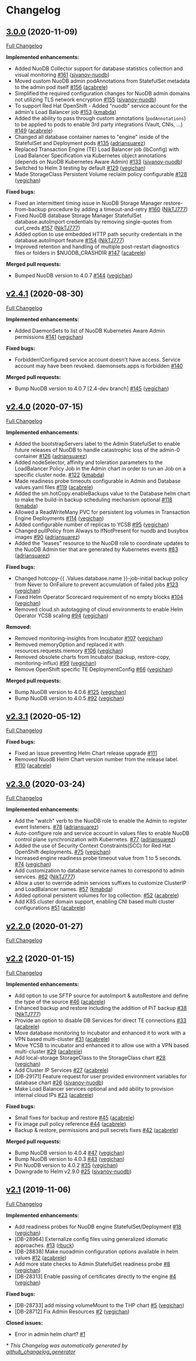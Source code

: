 # Changelog

## [3.0.0](https://github.com/nuodb/nuodb-helm-charts/tree/3.0.0) (2020-11-09)

[Full Changelog](https://github.com/nuodb/nuodb-helm-charts/compare/v2.4.1...3.0.0)

**Implemented enhancements:**

- Added NuoDB Collector support for database statistics collection and visual monitoring [\#161](https://github.com/nuodb/nuodb-helm-charts/pull/161) ([sivanov-nuodb](https://github.com/sivanov-nuodb))
- Moved custom NuoDB admin podAnnotations from StatefulSet metadata to the admin pod itself [\#156](https://github.com/nuodb/nuodb-helm-charts/pull/156) ([acabrele](https://github.com/acabrele))
- Simplified the required configuration changes for NuoDB admin domains not utilizing TLS network encryption [\#155](https://github.com/nuodb/nuodb-helm-charts/pull/155) ([sivanov-nuodb](https://github.com/sivanov-nuodb))
- To support Red Hat OpenShift - Added "nuodb" service account for the admin's Load Balancer job [\#153](https://github.com/nuodb/nuodb-helm-charts/pull/153) ([kmabda](https://github.com/kmabda))
- Added the ability to pass through custom annotations \(`podAnnotations`\) to be applied to pods to enable 3rd party integrations \(Vault, CNIs, ...\) [\#149](https://github.com/nuodb/nuodb-helm-charts/pull/149) ([acabrele](https://github.com/acabrele))
- Changed all database container names to "engine" inside of the StatefulSet and Deployment pods [\#135](https://github.com/nuodb/nuodb-helm-charts/pull/135) ([adriansuarez](https://github.com/adriansuarez))
- Replaced Transaction Engine \(TE\) Load Balancer job \(lbConfig\) with Load Balancer Specification via Kubernetes object annotations \(depends on NuoDB Kubernetes Aware Admin\) [\#133](https://github.com/nuodb/nuodb-helm-charts/pull/133) ([sivanov-nuodb](https://github.com/sivanov-nuodb))
- Switched to Helm 3 testing by default [\#129](https://github.com/nuodb/nuodb-helm-charts/pull/129) ([vegichan](https://github.com/vegichan))
- Made StorageClass Persistent Volume reclaim policy configurable [\#128](https://github.com/nuodb/nuodb-helm-charts/pull/128) ([vegichan](https://github.com/vegichan))

**Fixed bugs:**

- Fixed an intermittent timing issue in NuoDB Storage Manager restore-from-backup procedure by adding a timeout-and-retry [\#160](https://github.com/nuodb/nuodb-helm-charts/pull/160) ([NikTJ777](https://github.com/NikTJ777))
- Fixed NuoDB database Storage Manager StatefulSet database.autoImport credentials by removing single-quotes from curl\_creds [\#157](https://github.com/nuodb/nuodb-helm-charts/pull/157) ([NikTJ777](https://github.com/NikTJ777))
- Added option to use embedded HTTP path security credentials in the database.autoImport feature [\#154](https://github.com/nuodb/nuodb-helm-charts/pull/154) ([NikTJ777](https://github.com/NikTJ777))
- Improved retention and handling of multiple post-restart diagnostics files or folders in $NUODB\_CRASHDIR [\#147](https://github.com/nuodb/nuodb-helm-charts/pull/147) ([acabrele](https://github.com/acabrele))

**Merged pull requests:**

- Bumped NuoDB version to 4.0.7 [\#144](https://github.com/nuodb/nuodb-helm-charts/pull/144) ([vegichan](https://github.com/vegichan))

## [v2.4.1](https://github.com/nuodb/nuodb-helm-charts/tree/v2.4.1) (2020-08-30)

[Full Changelog](https://github.com/nuodb/nuodb-helm-charts/compare/v2.4.0...v2.4.1)

**Implemented enhancements:**

- Added DaemonSets to list of NuoDB Kubernetes Aware Admin permissions [\#141](https://github.com/nuodb/nuodb-helm-charts/pull/141) ([vegichan](https://github.com/vegichan))

**Fixed bugs:**

- Forbidden!Configured service account doesn't have access. Service account may have been revoked. daemonsets.apps is forbidden [\#140](https://github.com/nuodb/nuodb-helm-charts/issues/140)

**Merged pull requests:**

- Bump NuoDB version to 4.0.7 \[2.4-dev branch\] [\#145](https://github.com/nuodb/nuodb-helm-charts/pull/145) ([vegichan](https://github.com/vegichan))

## [v2.4.0](https://github.com/nuodb/nuodb-helm-charts/tree/v2.4.0) (2020-07-15)

[Full Changelog](https://github.com/nuodb/nuodb-helm-charts/compare/v2.3.1...v2.4.0)

**Implemented enhancements:**

- Added the bootstrapServers label to the Admin StatefulSet to enable future releases of NuoDB to handle catastrophic loss of the admin-0 container [\#126](https://github.com/nuodb/nuodb-helm-charts/pull/126) ([adriansuarez](https://github.com/adriansuarez))
- Added nodeSelector, affinity and toleration parameters to the LoadBalancer Policy Job in the Admin chart in order to run an Job on a specific cluster node. [\#122](https://github.com/nuodb/nuodb-helm-charts/pull/122) ([kmabda](https://github.com/kmabda))
- Made readiness probe timeouts configurable in Admin and Database values.yaml files [\#119](https://github.com/nuodb/nuodb-helm-charts/pull/119) ([acabrele](https://github.com/acabrele))
- Added the sm.hotCopy.enableBackups value to the Database helm chart to make the build-in backup scheduling mechanism optional [\#118](https://github.com/nuodb/nuodb-helm-charts/pull/118) ([kmabda](https://github.com/kmabda))
- Allowed a ReadWriteMany PVC for persistent log volumes in Transaction Engine Deployments [\#114](https://github.com/nuodb/nuodb-helm-charts/pull/114) ([vegichan](https://github.com/vegichan))
- Added configurable number of replicas to YCSB [\#95](https://github.com/nuodb/nuodb-helm-charts/pull/95) ([vegichan](https://github.com/vegichan))
- Changed pullPolicy from Always to IfNotPresent for nuodb and busybox images [\#90](https://github.com/nuodb/nuodb-helm-charts/pull/90) ([adriansuarez](https://github.com/adriansuarez))
- Added the "leases" resource to the NuoDB role to coordinate updates to the NuoDB Admin tier that are generated by Kubernetes events [\#83](https://github.com/nuodb/nuodb-helm-charts/pull/83) ([adriansuarez](https://github.com/adriansuarez))

**Fixed bugs:**

- Changed hotcopy-{{ .Values.database.name }}-job-initial backup policy from Never to OnFailure to prevent accumulation of failed jobs [\#123](https://github.com/nuodb/nuodb-helm-charts/pull/123) ([vegichan](https://github.com/vegichan))
- Fixed Helm Operator Scorecard requirement of no empty blocks [\#104](https://github.com/nuodb/nuodb-helm-charts/pull/104) ([vegichan](https://github.com/vegichan))
- Removed cloud.sh autotagging of cloud environments to enable Helm Operator YCSB scaling [\#94](https://github.com/nuodb/nuodb-helm-charts/pull/94) ([vegichan](https://github.com/vegichan))

**Removed:**

- Removed monitoring-insights from Incubator [\#107](https://github.com/nuodb/nuodb-helm-charts/pull/107) ([vegichan](https://github.com/vegichan))
- Removed memoryOption and replaced it with resources.requests.memory [\#106](https://github.com/nuodb/nuodb-helm-charts/pull/106) ([vegichan](https://github.com/vegichan))
- Removed obsolete charts from Incubator \(backup, restore-copy, monitoring-influx\) [\#99](https://github.com/nuodb/nuodb-helm-charts/pull/99) ([vegichan](https://github.com/vegichan))
- Remove OpenShift specific TE DeploymentConfig [\#66](https://github.com/nuodb/nuodb-helm-charts/pull/66) ([vegichan](https://github.com/vegichan))

**Merged pull requests:**

- Bump NuoDB version to 4.0.6 [\#125](https://github.com/nuodb/nuodb-helm-charts/pull/125) ([vegichan](https://github.com/vegichan))
- Bump NuoDB version to 4.0.5 [\#92](https://github.com/nuodb/nuodb-helm-charts/pull/92) ([vegichan](https://github.com/vegichan))

## [v2.3.1](https://github.com/nuodb/nuodb-helm-charts/tree/v2.3.1) (2020-05-12)

[Full Changelog](https://github.com/nuodb/nuodb-helm-charts/compare/v2.3.0...v2.3.1)

**Fixed bugs:**

- Fixed an issue preventing Helm Chart release upgrade [\#111](https://github.com/nuodb/nuodb-helm-charts/issues/111)
- Removed NuodB Helm Chart version number from the release label. [\#110](https://github.com/nuodb/nuodb-helm-charts/pull/110) ([acabrele](https://github.com/acabrele))

## [v2.3.0](https://github.com/nuodb/nuodb-helm-charts/tree/v2.3.0) (2020-03-24)

[Full Changelog](https://github.com/nuodb/nuodb-helm-charts/compare/v2.2.0...v2.3.0)

**Implemented enhancements:**

- Add the "watch" verb to the NuoDB role to enable the Admin to register event listeners. [\#78](https://github.com/nuodb/nuodb-helm-charts/pull/78) ([adriansuarez](https://github.com/adriansuarez))
- Auto-configure role and service account in values files to enable NuoDB control plane synchronization with Kubernetes. [\#77](https://github.com/nuodb/nuodb-helm-charts/pull/77) ([adriansuarez](https://github.com/adriansuarez))
- Added the use of Security Context Constraints\(SCC\) for Red Hat OpenShift deployments. [\#75](https://github.com/nuodb/nuodb-helm-charts/pull/75) ([vegichan](https://github.com/vegichan))
- Increased engine readiness probe timeout value from 1 to 5 seconds. [\#74](https://github.com/nuodb/nuodb-helm-charts/pull/74) ([vegichan](https://github.com/vegichan))
- Add customization to database service names to correspond to admin services. [\#62](https://github.com/nuodb/nuodb-helm-charts/pull/62) ([NikTJ777](https://github.com/NikTJ777))
- Allow a user to override admin services suffixes to customize ClusterIP and LoadBalancer names. [\#57](https://github.com/nuodb/nuodb-helm-charts/pull/57) ([kmabda](https://github.com/kmabda))
- Added optional persistent volumes for log collection. [\#52](https://github.com/nuodb/nuodb-helm-charts/pull/52) ([acabrele](https://github.com/acabrele))
- Add K8S cluster domain support, enabling CNI based multi cluster configurations [\#51](https://github.com/nuodb/nuodb-helm-charts/pull/51) ([acabrele](https://github.com/acabrele))

## [v2.2.0](https://github.com/nuodb/nuodb-helm-charts/tree/v2.2.0) (2020-01-27)

[Full Changelog](https://github.com/nuodb/nuodb-helm-charts/compare/v2.2...v2.2.0)

## [v2.2](https://github.com/nuodb/nuodb-helm-charts/tree/v2.2) (2020-01-15)

[Full Changelog](https://github.com/nuodb/nuodb-helm-charts/compare/v2.1...v2.2)

**Implemented enhancements:**

- Add option to use SFTP source for autoImport & autoRestore and define the type of the source [\#46](https://github.com/nuodb/nuodb-helm-charts/pull/46) ([acabrele](https://github.com/acabrele))
- Enhanced backup and restore including the addition of PiT backup [\#38](https://github.com/nuodb/nuodb-helm-charts/pull/38) ([NikTJ777](https://github.com/NikTJ777))
- Provide an option to disable DB Services for direct TE connections [\#33](https://github.com/nuodb/nuodb-helm-charts/pull/33) ([acabrele](https://github.com/acabrele))
- Move database monitoring to incubator and enhanced it to work with a VPN based multi-cluster  [\#31](https://github.com/nuodb/nuodb-helm-charts/pull/31) ([acabrele](https://github.com/acabrele))
- Move YCSB to incubator and enhanced it to allow use with a VPN based multi-cluster [\#29](https://github.com/nuodb/nuodb-helm-charts/pull/29) ([acabrele](https://github.com/acabrele))
- Add local-storage StorageClass to the StorageClass chart [\#28](https://github.com/nuodb/nuodb-helm-charts/pull/28) ([vegichan](https://github.com/vegichan))
- Add Cluster IP Services [\#27](https://github.com/nuodb/nuodb-helm-charts/pull/27) ([acabrele](https://github.com/acabrele))
- \[DB-29171\] Feature request for user provided environment variables for database chart [\#26](https://github.com/nuodb/nuodb-helm-charts/pull/26) ([sivanov-nuodb](https://github.com/sivanov-nuodb))
- Make Load Balancer services optional and add ability to provision internal cloud IPs [\#23](https://github.com/nuodb/nuodb-helm-charts/pull/23) ([acabrele](https://github.com/acabrele))

**Fixed bugs:**

- Small fixes for backup and restore [\#45](https://github.com/nuodb/nuodb-helm-charts/pull/45) ([acabrele](https://github.com/acabrele))
- Fix image pull policy reference [\#44](https://github.com/nuodb/nuodb-helm-charts/pull/44) ([acabrele](https://github.com/acabrele))
- Backup & restore, permissions and pull secrets fixes [\#42](https://github.com/nuodb/nuodb-helm-charts/pull/42) ([acabrele](https://github.com/acabrele))

**Merged pull requests:**

- Bump NuoDB version to 4.0.4 [\#47](https://github.com/nuodb/nuodb-helm-charts/pull/47) ([vegichan](https://github.com/vegichan))
- Bump NuoDB version to 4.0.3 [\#43](https://github.com/nuodb/nuodb-helm-charts/pull/43) ([vegichan](https://github.com/vegichan))
- Pin NuoDB version to 4.0.2 [\#35](https://github.com/nuodb/nuodb-helm-charts/pull/35) ([vegichan](https://github.com/vegichan))
- Downgrade to Helm v2.9.0 [\#25](https://github.com/nuodb/nuodb-helm-charts/pull/25) ([sivanov-nuodb](https://github.com/sivanov-nuodb))

## [v2.1](https://github.com/nuodb/nuodb-helm-charts/tree/v2.1) (2019-11-06)

[Full Changelog](https://github.com/nuodb/nuodb-helm-charts/compare/v2.0...v2.1)

**Implemented enhancements:**

- Add readiness probes for NuoDB engine StatefulSet/Deployment [\#18](https://github.com/nuodb/nuodb-helm-charts/pull/18) ([vegichan](https://github.com/vegichan))
- \[DB-28964\] Externalize config files using generalized idiomatic approaches. [\#13](https://github.com/nuodb/nuodb-helm-charts/pull/13) ([rbuck](https://github.com/rbuck))
- \[DB-28838\] Make nuoadmin configuration options available in helm values [\#12](https://github.com/nuodb/nuodb-helm-charts/pull/12) ([acabrele](https://github.com/acabrele))
- Add more state checks to Admin StatefulSet readiness probe [\#8](https://github.com/nuodb/nuodb-helm-charts/pull/8) ([vegichan](https://github.com/vegichan))
- \[DB-28313\] Enable passing of certificates directly to the engine [\#4](https://github.com/nuodb/nuodb-helm-charts/pull/4) ([vegichan](https://github.com/vegichan))

**Fixed bugs:**

- \[DB-28733\] add missing volumeMount to the THP chart [\#5](https://github.com/nuodb/nuodb-helm-charts/pull/5) ([vegichan](https://github.com/vegichan))
- \[DB-28712\] Fix Admin Resources [\#2](https://github.com/nuodb/nuodb-helm-charts/pull/2) ([vegichan](https://github.com/vegichan))

**Closed issues:**

- Error in admin helm chart? [\#1](https://github.com/nuodb/nuodb-helm-charts/issues/1)



\* *This Changelog was automatically generated by [github_changelog_generator](https://github.com/github-changelog-generator/github-changelog-generator)*
